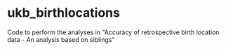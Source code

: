 # ukb_birthlocations

Code to perform the analyses in "Accuracy of retrospective birth location data - An analysis based on siblings"
